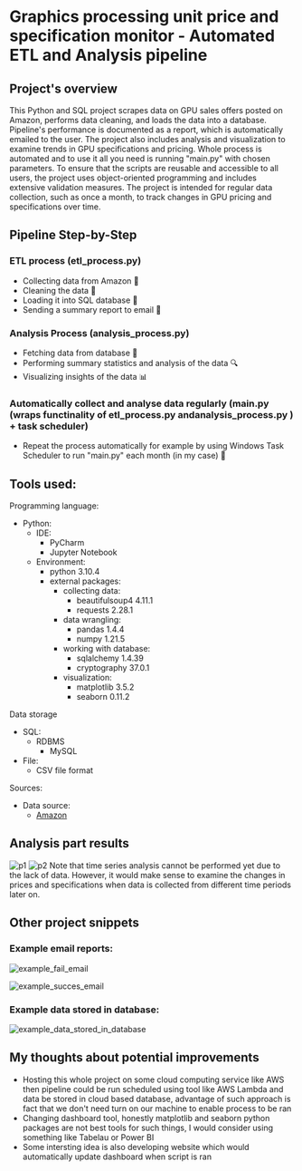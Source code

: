 # Graphics processing unit price and specification monitor - Automated ETL and Analysis pipeline
## Project's overview
This Python and SQL project scrapes data on GPU sales offers posted on Amazon, performs data cleaning, and loads the data into a database. Pipeline's performance is documented as a report, which is automatically emailed to the user. The project also includes analysis and visualization to examine trends in GPU specifications and pricing. Whole process is automated and to use it all you need is running "main.py" with chosen parameters. To ensure that the scripts are reusable and accessible to all users, the project uses object-oriented programming and includes extensive validation measures. The project is intended for regular data collection, such as once a month, to track changes in GPU pricing and specifications over time.
## Pipeline Step-by-Step
### ETL process (etl_process.py)
- Collecting data from Amazon 🛒
- Cleaning the data 🧹
- Loading it into SQL database 💾
- Sending a summary report to email 📩
### Analysis Process (analysis_process.py)
- Fetching data from database 💾
- Performing summary statistics and analysis of the data 🔍
- Visualizing insights of the data 📊
### Automatically collect and analyse data regularly (main.py (wraps functinality of etl_process.py andanalysis_process.py ) + task scheduler)
- Repeat the process automatically for example by using Windows Task Scheduler to run "main.py" each month (in my case) 📅
## Tools used:
Programming language:
- Python:
  - IDE:
    - PyCharm
    - Jupyter Notebook
  - Environment:
    - python 3.10.4
    - external packages:
      - collecting data:
        - beautifulsoup4 4.11.1
        - requests 2.28.1
      - data wrangling:
        - pandas 1.4.4
        - numpy 1.21.5
      - working with database:
        - sqlalchemy 1.4.39
        - cryptography 37.0.1
      - visualization:
        - matplotlib 3.5.2
        - seaborn 0.11.2
       
Data storage
- SQL:
  - RDBMS
    - MySQL
- File:
  - CSV file format  

Sources:
- Data source:
  - [Amazon   ](https://www.amazon.com/)
## Analysis part results
![p1](https://user-images.githubusercontent.com/121947030/229366557-4087583d-4727-4689-a7a4-e7642a78d262.png)
![p2](https://user-images.githubusercontent.com/121947030/229366568-f46beb7d-254f-466c-b2ac-a155bfce250b.png)
Note that time series analysis cannot be performed yet due to the lack of data. However, it would make sense to examine the changes in prices and specifications when data is collected from different time periods later on.
## Other project snippets
### Example email reports:
![example_fail_email](https://user-images.githubusercontent.com/121947030/229369029-926ac054-c852-447f-bce4-cf07eb6de034.png)

![example_succes_email](https://user-images.githubusercontent.com/121947030/229369034-666df715-6d9a-43c1-b677-53c4a5283ddc.png)

### Example data stored in database:
![example_data_stored_in_database](https://user-images.githubusercontent.com/121947030/229369072-909805e8-f538-4534-9910-efc4d8608325.png)

## My thoughts about potential improvements
- Hosting this whole project on some cloud computing service like AWS
  then pipeline could be run scheduled using tool like AWS Lambda and data be stored in 
  cloud based database, advantage of such approach is fact that we don't need turn on our machine
  to enable process to be ran
- Changing dashboard tool, honestly matplotlib and seaborn python packages are not best tools
  for such things, I would consider using something like Tabelau or Power BI
- Some intersting idea is also developing website which would automatically update dashboard when script is ran  
  
  

